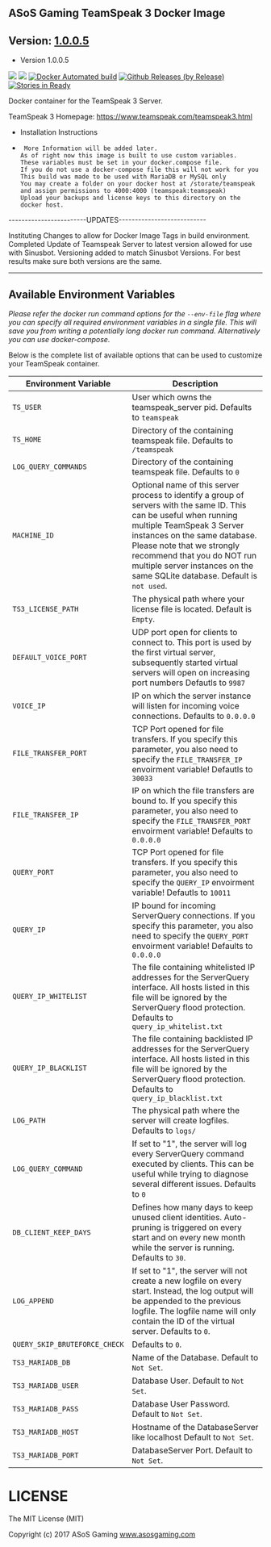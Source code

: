 ## ASoS Gaming TeamSpeak 3 Docker Image

## Version: [1.0.0.5](https://github.com/asosgaming/teamspeak/blob/master/Dockerfile)

* Version 1.0.0.5

[![](https://images.microbadger.com/badges/version/asos/teamspeak.svg)](https://microbadger.com/images/asos/teamspeak "Get your own version badge on microbadger.com")
[![](https://images.microbadger.com/badges/image/asos/teamspeak.svg)](https://microbadger.com/images/asos/teamspeak "Get your own image badge on microbadger.com")
[![Docker Automated build](https://img.shields.io/docker/automated/jrottenberg/ffmpeg.svg?style=plastic)](https://img.shields.io/docker/automated/jrottenberg/ffmpeg.svg)
[![Github Releases (by Release)](https://img.shields.io/github/downloads/atom/atom/v0.190.0/total.svg)](https://github.com/asosgaming/teamspeak/releases/tag/1.0.0.5)
[![Stories in Ready](https://badge.waffle.io/asosgaming/teamspeak.png?label=ready&title=Ready)](http://waffle.io/asosgaming/teamspeak)


Docker container for the TeamSpeak 3 Server.

TeamSpeak 3 Homepage: https://www.teamspeak.com/teamspeak3.html


* Installation Instructions

*      More Information will be added later.
      As of right now this image is built to use custom variables.
      These variables must be set in your docker.compose file.   
      If you do not use a docker-compose file this will not work for you
      This build was made to be used with MariaDB or MySQL only
      You may create a folder on your docker host at /storate/teamspeak and assign permissions to 4000:4000 (teamspeak:teamspeak)
      Upload your backups and license keys to this directory on the docker host.

------------------------UPDATES---------------------------

Instituting Changes to allow for Docker Image Tags in build environment.
Completed Update of Teamspeak Server to latest version allowed for use with Sinusbot.
Versioning added to match Sinusbot Versions. For best results make sure both versions are the same.

----------------------------------------------------------

## Available Environment Variables

*Please refer the docker run command options for the `--env-file` flag where you can specify all required environment variables in a single file. This will save you from writing a potentially long docker run command. Alternatively you can use docker-compose.*

Below is the complete list of available options that can be used to customize your TeamSpeak container.

| Environment Variable | Description |
|-----------|-------------|
| `TS_USER` | User which owns the teamspeak_server pid. Defaults to `teamspeak`|
| `TS_HOME` |  Directory of the containing teamspeak file. Defaults to `/teamspeak` |
| `LOG_QUERY_COMMANDS` |Directory of the containing teamspeak file. Defaults to `0`  |
| `MACHINE_ID` | Optional name of this server process to identify a group of servers with the same ID. This can be useful when running multiple TeamSpeak 3 Server instances on the same database. Please note that we strongly recommend that you do NOT run multiple server instances on the same SQLite database. Default is `not used`. |
| `TS3_LICENSE_PATH` |  The physical path where your license file is located. Default is `Empty`.  |
| `DEFAULT_VOICE_PORT` |  UDP port open for clients to connect to. This port is used by the first  virtual server, subsequently  started virtual servers will open on increasing  port numbers Defautls to `9987`  |
| `VOICE_IP` |   IP on which the server instance will listen for incoming voice connections. Defaults to `0.0.0.0`  |
| `FILE_TRANSFER_PORT` |  TCP Port opened for file transfers. If you specify this parameter, you also  need to specify the `FILE_TRANSFER_IP` envoirment variable! Defautls to `30033` |
| `FILE_TRANSFER_IP` |  IP on which the file transfers are bound to. If you specify this parameter,  you also need to specify the `FILE_TRANSFER_PORT` envoirment variable! Defaults to `0.0.0.0`  |
| `QUERY_PORT` |TCP Port opened for file transfers. If you specify this parameter, you also  need to specify the `QUERY_IP` envoirment variable! Defautls to `10011` |
| `QUERY_IP` | IP bound for incoming ServerQuery connections. If you specify this parameter,  you also need to specify the `QUERY_PORT` envoirment variable! Defaults to `0.0.0.0`  |
| `QUERY_IP_WHITELIST` |  The file containing whitelisted IP addresses for the ServerQuery interface. All hosts listed in this file will be ignored by the ServerQuery flood protection. Defaults to `query_ip_whitelist.txt`  |
| `QUERY_IP_BLACKLIST` |  The file containing backlisted IP addresses for the ServerQuery interface. All hosts listed in this file will be ignored by the ServerQuery flood protection. Defaults to `query_ip_blacklist.txt` |
| `LOG_PATH` |   The physical path where the server will create logfiles. Defaults to `logs/`  |
| `LOG_QUERY_COMMAND` |  If set to "1", the server will log every ServerQuery command executed by clients. This can  be useful while trying to diagnose several different issues. Defaults to `0`  |
| `DB_CLIENT_KEEP_DAYS` |  Defines how many days to keep unused client identities. Auto-pruning is triggered on every  start and on every new month while the server is running. Defaults to `30`.  |
| `LOG_APPEND` |  If set to "1", the server will not create a new logfile on every start. Instead, the log output will be appended to the previous logfile. The logfile name will only contain the ID of the virtual server. Defaults to `0`.  |
| `QUERY_SKIP_BRUTEFORCE_CHECK` | Defaults to `0`.  |
| `TS3_MARIADB_DB` | Name of the Database. Default to  `Not Set`.  |
| `TS3_MARIADB_USER` | Database User. Default to  `Not Set`.  |
| `TS3_MARIADB_PASS` | Database User Password. Default to  `Not Set`. |
| `TS3_MARIADB_HOST` | Hostname of the DatabaseServer like localhost Default to  `Not Set`. |
| `TS3_MARIADB_PORT` | DatabaseServer Port. Default to  `Not Set`.  |


# LICENSE
The MIT License (MIT)

Copyright (c) 2017 ASoS Gaming www.asosgaming.com
